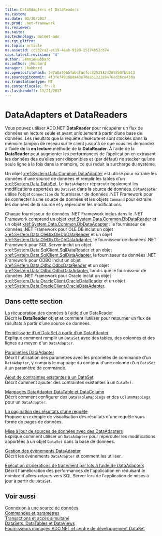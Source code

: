 ```yaml
---
title: DataAdapters et DataReaders
ms.custom: 
ms.date: 03/30/2017
ms.prod: .net-framework
ms.reviewer: 
ms.suite: 
ms.technology: dotnet-ado
ms.tgt_pltfrm: 
ms.topic: article
ms.assetid: cc952ca2-ec19-46ab-9189-15174b52cb74
caps.latest.revision: "4"
author: JennieHubbard
ms.author: jhubbard
manager: jhubbard
ms.openlocfilehash: 3e7a0af0b5fabdfacfcc825258242868b0fbb513
ms.sourcegitcommit: 4f3fef493080a43e70e951223894768d36ce430a
ms.translationtype: MT
ms.contentlocale: fr-FR
ms.lasthandoff: 11/21/2017
---
```

# <a name="dataadapters-and-datareaders"></a>DataAdapters et DataReaders
Vous pouvez utiliser ADO.NET **DataReader** pour récupérer un flux de données en lecture seule et avant uniquement à partir d’une base de données. Les résultats que la requête s’exécute et sont stockés dans la mémoire tampon de réseau sur le client jusqu'à ce que vous les demandez à l’aide de la **en lecture** méthode de la **DataReader**. À l’aide de la **DataReader** peut augmenter les performances de l’application en extrayant les données dès qu’elles sont disponibles et (par défaut) ne stocker qu’une seule ligne à la fois dans la mémoire, ce qui réduit la surcharge du système.  
  
 Un objet <xref:System.Data.Common.DataAdapter> est utilisé pour extraire les données d'une source de données et remplir les tables d'un <xref:System.Data.DataSet>. Le `DataAdapter` répercute également les modifications apportées au `DataSet` dans la source de données. `DataAdapter` utilise l'objet `Connection` du fournisseur de données .NET Framework pour se connecter à une source de données et les objets `Command` pour extraire les données de la source et y répercuter les modifications.  
  
 Chaque fournisseur de données .NET Framework inclus dans le .NET Framework comprend un objet <xref:System.Data.Common.DbDataReader> et un objet <xref:System.Data.Common.DbDataAdapter> : le fournisseur de données .NET Framework pour OLE DB inclut un objet <xref:System.Data.OleDb.OleDbDataReader> et un objet <xref:System.Data.OleDb.OleDbDataAdapter>, le fournisseur de données .NET Framework pour SQL Server inclut un objet <xref:System.Data.SqlClient.SqlDataReader> et un objet <xref:System.Data.SqlClient.SqlDataAdapter>, le fournisseur de données .NET Framework pour ODBC inclut un objet <xref:System.Data.Odbc.OdbcDataReader> et un objet <xref:System.Data.Odbc.OdbcDataAdapter>, tandis que le fournisseur de données .NET Framework pour Oracle inclut un objet <xref:System.Data.OracleClient.OracleDataReader> et un objet <xref:System.Data.OracleClient.OracleDataAdapter>.  
  
## <a name="in-this-section"></a>Dans cette section  
 [La récupération des données à l’aide d’un DataReader](../../../../docs/framework/data/adonet/retrieving-data-using-a-datareader.md)  
 Décrit le **DataReader** objet et comment l’utiliser pour retourner un flux de résultats à partir d’une source de données.  
  
 [Remplissage d’un DataSet à partir d’un DataAdapter](../../../../docs/framework/data/adonet/populating-a-dataset-from-a-dataadapter.md)  
 Explique comment remplir un `DataSet` avec des tables, des colonnes et des lignes au moyen d'un `DataAdapter`.  
  
 [Paramètres DataAdapter](../../../../docs/framework/data/adonet/dataadapter-parameters.md)  
 Décrit l'utilisation des paramètres avec les propriétés de commande d'un `DataAdapter`, y compris le mappage du contenu d'une colonne d'un `DataSet` à un paramètre de commande.  
  
 [Ajout de contraintes existantes à un DataSet](../../../../docs/framework/data/adonet/adding-existing-constraints-to-a-dataset.md)  
 Décrit comment ajouter des contraintes existantes à un `DataSet`.  
  
 [Mappages DataAdapter DataTable et DataColumn](../../../../docs/framework/data/adonet/dataadapter-datatable-and-datacolumn-mappings.md)  
 Décrit comment configurer des `DataTableMappings` et des `ColumnMappings` pour un `DataAdapter`.  
  
 [La pagination des résultats d’une requête](../../../../docs/framework/data/adonet/paging-through-a-query-result.md)  
 Propose un exemple de visualisation des résultats d'une requête sous forme de pages de données.  
  
 [Mise à jour de sources de données avec des DataAdapters](../../../../docs/framework/data/adonet/updating-data-sources-with-dataadapters.md)  
 Explique comment utiliser un `DataAdapter` pour répercuter les modifications apportées à un objet `DataSet` dans la base de données.  
  
 [Gestion des événements DataAdapter](../../../../docs/framework/data/adonet/handling-dataadapter-events.md)  
 Décrit les événements `DataAdapter` et comment les utiliser.  
  
 [Exécution d’opérations de traitement par lots à l’aide de DataAdapters](../../../../docs/framework/data/adonet/performing-batch-operations-using-dataadapters.md)  
 Décrit l'amélioration des performances de l'application en réduisant le nombre d'allers-retours vers SQL Server lors de l'application de mises à jour à partir du `DataSet`.  
  
## <a name="see-also"></a>Voir aussi  
 [Connexion à une source de données](../../../../docs/framework/data/adonet/connecting-to-a-data-source.md)  
 [Commandes et paramètres](../../../../docs/framework/data/adonet/commands-and-parameters.md)  
 [Transactions et accès simultané](../../../../docs/framework/data/adonet/transactions-and-concurrency.md)  
 [DataSets, DataTables et DataViews](../../../../docs/framework/data/adonet/dataset-datatable-dataview/index.md)  
 [Fournisseurs managés ADO.NET et centre de développement DataSet](http://go.microsoft.com/fwlink/?LinkId=217917)

